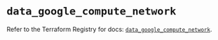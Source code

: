# `data_google_compute_network`

Refer to the Terraform Registry for docs: [`data_google_compute_network`](https://registry.terraform.io/providers/hashicorp/google/6.43.0/docs/data-sources/compute_network).

